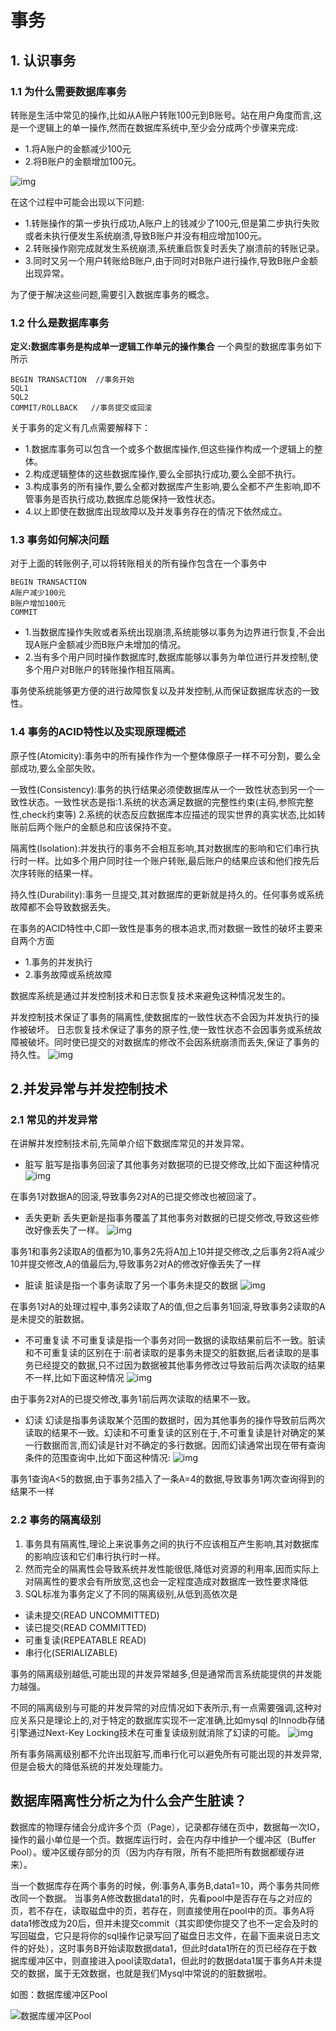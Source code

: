 # 事务

## 1. 认识事务

### 1.1 为什么需要数据库事务

转账是生活中常见的操作,比如从A账户转账100元到B账号。站在用户角度而言,这是一个逻辑上的单一操作,然而在数据库系统中,至少会分成两个步骤来完成:

- 1.将A账户的金额减少100元
- 2.将B账户的金额增加100元。

![img](https://img2018.cnblogs.com/blog/1422237/201811/1422237-20181122103041637-782687204.png)

在这个过程中可能会出现以下问题:

- 1.转账操作的第一步执行成功,A账户上的钱减少了100元,但是第二步执行失败或者未执行便发生系统崩溃,导致B账户并没有相应增加100元。
- 2.转账操作刚完成就发生系统崩溃,系统重启恢复时丢失了崩溃前的转账记录。
- 3.同时又另一个用户转账给B账户,由于同时对B账户进行操作,导致B账户金额出现异常。

为了便于解决这些问题,需要引入数据库事务的概念。

### 1.2 什么是数据库事务

**定义:数据库事务是构成单一逻辑工作单元的操作集合**
一个典型的数据库事务如下所示

```
BEGIN TRANSACTION  //事务开始
SQL1
SQL2
COMMIT/ROLLBACK   //事务提交或回滚
```

关于事务的定义有几点需要解释下：

- 1.数据库事务可以包含一个或多个数据库操作,但这些操作构成一个逻辑上的整体。
- 2.构成逻辑整体的这些数据库操作,要么全部执行成功,要么全部不执行。
- 3.构成事务的所有操作,要么全都对数据库产生影响,要么全都不产生影响,即不管事务是否执行成功,数据库总能保持一致性状态。
- 4.以上即使在数据库出现故障以及并发事务存在的情况下依然成立。

### 1.3 事务如何解决问题

对于上面的转账例子,可以将转账相关的所有操作包含在一个事务中

```
BEGIN TRANSACTION 
A账户减少100元
B账户增加100元
COMMIT
```

- 1.当数据库操作失败或者系统出现崩溃,系统能够以事务为边界进行恢复,不会出现A账户金额减少而B账户未增加的情况。
- 2.当有多个用户同时操作数据库时,数据库能够以事务为单位进行并发控制,使多个用户对B账户的转账操作相互隔离。

事务使系统能够更方便的进行故障恢复以及并发控制,从而保证数据库状态的一致性。

### 1.4 事务的ACID特性以及实现原理概述

原子性(Atomicity):事务中的所有操作作为一个整体像原子一样不可分割，要么全部成功,要么全部失败。

一致性(Consistency):事务的执行结果必须使数据库从一个一致性状态到另一个一致性状态。一致性状态是指:1.系统的状态满足数据的完整性约束(主码,参照完整性,check约束等) 2.系统的状态反应数据库本应描述的现实世界的真实状态,比如转账前后两个账户的金额总和应该保持不变。

隔离性(Isolation):并发执行的事务不会相互影响,其对数据库的影响和它们串行执行时一样。比如多个用户同时往一个账户转账,最后账户的结果应该和他们按先后次序转账的结果一样。

持久性(Durability):事务一旦提交,其对数据库的更新就是持久的。任何事务或系统故障都不会导致数据丢失。

在事务的ACID特性中,C即一致性是事务的根本追求,而对数据一致性的破坏主要来自两个方面

- 1.事务的并发执行
- 2.事务故障或系统故障

数据库系统是通过并发控制技术和日志恢复技术来避免这种情况发生的。

并发控制技术保证了事务的隔离性,使数据库的一致性状态不会因为并发执行的操作被破坏。
日志恢复技术保证了事务的原子性,使一致性状态不会因事务或系统故障被破坏。同时使已提交的对数据库的修改不会因系统崩溃而丢失,保证了事务的持久性。
![img](https://img2018.cnblogs.com/blog/1422237/201811/1422237-20181122103102223-1059881337.png)

## 2.并发异常与并发控制技术

### 2.1 常见的并发异常

在讲解并发控制技术前,先简单介绍下数据库常见的并发异常。

- 脏写
    脏写是指事务回滚了其他事务对数据项的已提交修改,比如下面这种情况
    ![img](https://img2018.cnblogs.com/blog/1422237/201811/1422237-20181122103114390-240225061.png)

在事务1对数据A的回滚,导致事务2对A的已提交修改也被回滚了。

- 丢失更新
    丢失更新是指事务覆盖了其他事务对数据的已提交修改,导致这些修改好像丢失了一样。
    ![img](https://img2018.cnblogs.com/blog/1422237/201811/1422237-20181122103128561-1407249708.png)

事务1和事务2读取A的值都为10,事务2先将A加上10并提交修改,之后事务2将A减少10并提交修改,A的值最后为,导致事务2对A的修改好像丢失了一样

- 脏读
    脏读是指一个事务读取了另一个事务未提交的数据
    ![img](https://img2018.cnblogs.com/blog/1422237/201811/1422237-20181122103137124-343962409.png)

在事务1对A的处理过程中,事务2读取了A的值,但之后事务1回滚,导致事务2读取的A是未提交的脏数据。

- 不可重复读
    不可重复读是指一个事务对同一数据的读取结果前后不一致。脏读和不可重复读的区别在于:前者读取的是事务未提交的脏数据,后者读取的是事务已经提交的数据,只不过因为数据被其他事务修改过导致前后两次读取的结果不一样,比如下面这种情况
    ![img](https://img2018.cnblogs.com/blog/1422237/201811/1422237-20181122103147288-996731595.png)

由于事务2对A的已提交修改,事务1前后两次读取的结果不一致。

- 幻读
    幻读是指事务读取某个范围的数据时，因为其他事务的操作导致前后两次读取的结果不一致。幻读和不可重复读的区别在于,不可重复读是针对确定的某一行数据而言,而幻读是针对不确定的多行数据。因而幻读通常出现在带有查询条件的范围查询中,比如下面这种情况:
    ![img](https://img2018.cnblogs.com/blog/1422237/201811/1422237-20181122103158043-533492513.png)

事务1查询A<5的数据,由于事务2插入了一条A=4的数据,导致事务1两次查询得到的结果不一样

### 2.2 事务的隔离级别

1. 事务具有隔离性,理论上来说事务之间的执行不应该相互产生影响,其对数据库的影响应该和它们串行执行时一样。
2. 然而完全的隔离性会导致系统并发性能很低,降低对资源的利用率,因而实际上对隔离性的要求会有所放宽,这也会一定程度造成对数据库一致性要求降低
3. SQL标准为事务定义了不同的隔离级别,从低到高依次是

- 读未提交(READ UNCOMMITTED)
- 读已提交(READ COMMITTED)
- 可重复读(REPEATABLE READ)
- 串行化(SERIALIZABLE)

事务的隔离级别越低,可能出现的并发异常越多,但是通常而言系统能提供的并发能力越强。

不同的隔离级别与可能的并发异常的对应情况如下表所示,有一点需要强调,这种对应关系只是理论上的,对于特定的数据库实现不一定准确,比如mysql
的Innodb存储引擎通过Next-Key Locking技术在可重复读级别就消除了幻读的可能。
![img](https://img2018.cnblogs.com/blog/1422237/201811/1422237-20181122103221352-219869675.png)

所有事务隔离级别都不允许出现脏写,而串行化可以避免所有可能出现的并发异常,但是会极大的降低系统的并发处理能力。





## 数据库隔离性分析之为什么会产生脏读？

数据库的物理存储会分成许多个页（Page），记录都存储在页中，数据每一次IO，操作的最小单位是一个页。数据库运行时，会在内存中维护一个缓冲区（Buffer Pool）。缓冲区缓存部分的页（因为内存有限，所有不能把所有数据都缓存进来）。

当一个数据库存在两个事务的时候，例:事务A,事务B,data1=10，两个事务共同修改同一个数据。
当事务A修改数据data1的时，先看pool中是否存在与之对应的页，若不存在，读取磁盘中的页，若存在，则直接使用在pool中的页。事务A将data1修改成为20后，但并未提交commit（其实即使你提交了也不一定会及时的写回磁盘，它只是将你的sql操作记录写回了磁盘日志文件，在最下面来说日志文件的好处），这时事务B开始读取数据data1，但此时data1所在的页已经存在于数据库缓冲区中，则直接进入pool读取data1，但此时的数据data1属于事务A并未提交的数据，属于无效数据，也就是我们Mysql中常说的的脏数据啦。

如图：数据库缓冲区Pool

![数据库缓冲区Pool](https://img-blog.csdnimg.cn/20191125223605592.png?x-oss-process=image/watermark,type_ZmFuZ3poZW5naGVpdGk,shadow_10,text_aHR0cHM6Ly9ibG9nLmNzZG4ubmV0L3dlaXhpbl80NDkzOTQyNA==,size_16,color_FFFFFF,t_70)

